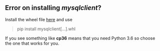 ## Error on installing *mysqlclient*?

Install the wheel file [here](https://www.lfd.uci.edu/~gohlke/pythonlibs/#mysqlclient) and use
> pip install mysqlclient[...].whl

If you see something like **cp36** means that you need Python 3.6 so choose the one that works for you.